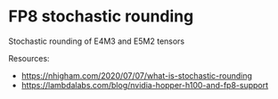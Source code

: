 # FP8 stochastic rounding

Stochastic rounding of E4M3 and E5M2 tensors

Resources:
- https://nhigham.com/2020/07/07/what-is-stochastic-rounding
- https://lambdalabs.com/blog/nvidia-hopper-h100-and-fp8-support
